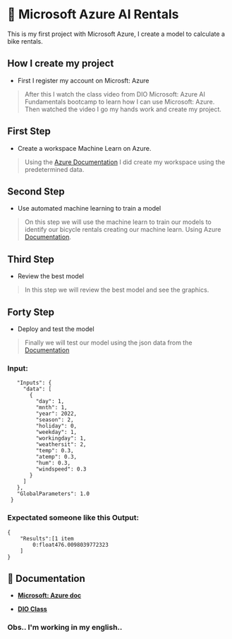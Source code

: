 # 🧠 Microsoft Azure AI Rentals
This is my first project with Microsoft Azure, I create a model to calculate a bike rentals.

## How I create my project

- First I register my account on Microsft: Azure 

> After this I watch the class video from DIO Microsoft: Azure AI Fundamentals bootcamp to learn how I can use Microsoft: Azure.
> Then watched the video I go my hands work and create my project.

## First Step

- Create a workspace Machine Learn on Azure.

> Using the [Azure Documentation](https://microsoftlearning.github.io/mslearn-ai-fundamentals/Instructions/Labs/01-machine-learning.html#use-automated-machine-learning-to-train-a-model) I did create my workspace using the predetermined data.

## Second Step

- Use automated machine learning to train a model

> On this step we will use the machine learn to train our models to identify our bicycle rentals creating our machine learn.
Using Azure [Documentation](https://microsoftlearning.github.io/mslearn-ai-fundamentals/Instructions/Labs/01-machine-learning.html#use-automated-machine-learning-to-train-a-model).

## Third Step

- Review the best model

> In this step we will review the best model and see the graphics.

## Forty Step

- Deploy and test the model

> Finally we will test our model using the json data from the [Documentation](https://microsoftlearning.github.io/mslearn-ai-fundamentals/Instructions/Labs/01-machine-learning.html#use-automated-machine-learning-to-train-a-model)

### Input:
``` {
   "Inputs": { 
     "data": [
       {
         "day": 1,
         "mnth": 1,   
         "year": 2022,
         "season": 2,
         "holiday": 0,
         "weekday": 1,
         "workingday": 1,
         "weathersit": 2, 
         "temp": 0.3, 
         "atemp": 0.3,
         "hum": 0.3,
         "windspeed": 0.3 
       }
     ]    
   },   
   "GlobalParameters": 1.0
 }
```
### Expectated  someone like this Output:

```
{
    "Results":[1 item
        0:float476.0098039772323
    ]
}
```

## 📖 Documentation

- [**Microsoft: Azure doc**](https://microsoftlearning.github.io/mslearn-ai-fundamentals/Instructions/Labs/01-machine-learning.html#use-automated-machine-learning-to-train-a-model)

- [**DIO Class**](https://web.dio.me/lab/trabalhando-com-machine-learning-na-pratica-no-azure-ml/learning/88f82571-5450-40a9-9f4d-253416f2530e)

### Obs.. I'm working in my english..

